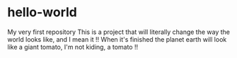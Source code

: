 # hello-world
My very first repository
This is a project that will literally change the way the world looks like, and I mean it !!
When it's finished the planet earth will look like a giant tomato, I'm not kiding, a tomato !!
